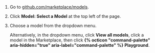 1. Go to [github.com/marketplace/models](https://github.com/marketplace/models).
1. Click **Model: Select a Model** at the top left of the page.
1. Choose a model from the dropdown menu.

   Alternatively, in the dropdown menu, click **View all models**, click a model in the Marketplace, then click **{% octicon "command-palette" aria-hidden="true" aria-label="command-palette" %} Playground**.

